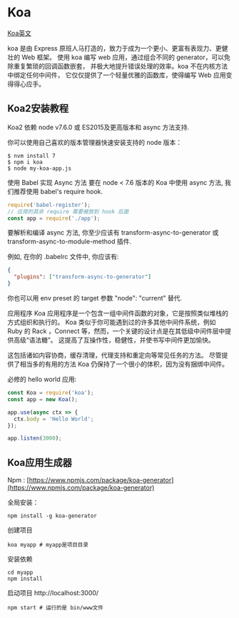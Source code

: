 # Koa 

[Koa英文](https://koajs.com/)

koa 是由 Express 原班人马打造的，致力于成为一个更小、更富有表现力、更健壮的 Web 框架。 
使用 koa 编写 web 应用，通过组合不同的 generator，可以免除重复繁琐的回调函数嵌套， 并极大地提升错误处理的效率。koa 不在内核方法中绑定任何中间件， 它仅仅提供了一个轻量优雅的函数库，使得编写 Web 应用变得得心应手。

## Koa2安装教程
Koa2 依赖 node v7.6.0 或 ES2015及更高版本和 async 方法支持.

你可以使用自己喜欢的版本管理器快速安装支持的 node 版本：
```shell
$ nvm install 7
$ npm i koa
$ node my-koa-app.js
```
使用 Babel 实现 Async 方法
要在 node < 7.6 版本的 Koa 中使用 async 方法, 我们推荐使用 babel's require hook.
```js
require('babel-register');
// 应用的其余 require 需要被放到 hook 后面
const app = require('./app');
```
要解析和编译 async 方法, 你至少应该有 transform-async-to-generator 或 transform-async-to-module-method 插件.

例如, 在你的 .babelrc 文件中, 你应该有:
```json
{
  "plugins": ["transform-async-to-generator"]
}
```
你也可以用 env preset 的 target 参数 "node": "current" 替代.

应用程序
Koa 应用程序是一个包含一组中间件函数的对象，它是按照类似堆栈的方式组织和执行的。 Koa 类似于你可能遇到过的许多其他中间件系统，例如 Ruby 的 Rack ，Connect 等，然而，一个关键的设计点是在其低级中间件层中提供高级“语法糖”。 这提高了互操作性，稳健性，并使书写中间件更加愉快。

这包括诸如内容协商，缓存清理，代理支持和重定向等常见任务的方法。 尽管提供了相当多的有用的方法 Koa 仍保持了一个很小的体积，因为没有捆绑中间件。

必修的 hello world 应用:
```js
const Koa = require('koa');
const app = new Koa();

app.use(async ctx => {
  ctx.body = 'Hello World';
});

app.listen(3000);
```



## Koa应用生成器

Npm : [https://www.npmjs.com/package/koa-generator](https://www.npmjs.com/package/koa-generator)

全局安装：

``` shell
npm install -g koa-generator
```

创建项目

```shell
koa myapp # myapp是项目目录
```

安装依赖

```shell
cd myapp
npm install
```

启动项目 http://localhost:3000/

```shell
npm start # 运行的是 bin/www文件
```


